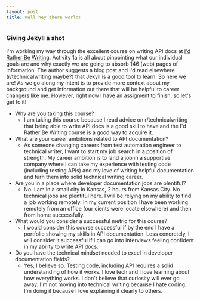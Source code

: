 ```yaml
---
layout: post
title: Well hey there world!
---
```


### Giving Jekyll a shot

I'm working my way through the excellent course on writing API docs at [I'd Rather Be Writing](https://idratherbewriting.com/). Activity 1a is all about pinpointing what our individual goals are and why exactly we are going to absorb 146 (web) pages of information. The author suggests a blog post and I'd read elsewhere (r/technicalwriting maybe?) that Jekyll is a good tool to learn. So here we are! As we go along my intent is to provide more context about my background and get information out there that will be helpful to career changers like me. However, right now I have an assigment to finish, so let's get to it!

+ Why are you taking this course?
  - I am taking this course because I read advice on r/technicalwriting that being able to write API docs is a good skill to have and the I'd Rather Be Writing course is a good way to acquire it. 
+ What are your career ambitions related to API documentation?
  - As someone changing careers from test automation engineer to technical writer, I want to start my job search in a position of strength. My career ambition is to land a job in a supportive company where I can take my experience with testing code (including testing APIs) and my love of writing helpful documentation and turn them into solid technical writing career. 
+ Are you in a place where developer documentation jobs are plentiful?
  - No. I am in a small city in Kansas, 2 hours from Kansas City. No technical jobs are plentiful here. I will be relying on my ability to find a job working remotely. In my current position I have been working remotely from an office (our cients were locate elsewhere) and then from home successfully. 
+ What would you consider a successful metric for this course?
  - I would consider this course successful if by the end I have a portfolio showing my skills in API documentation. Less concretely, I will consider it successful if I can go into interviews feeling confident in my ability to write API docs.
+ Do you have the technical mindset needed to excel in developer documentation fields?
  - Yes, I believe so. Testing code, including API requires a solid understanding of how it works. I love tech and I love learning about how everything works. I don't believe that curiosity will ever go away. I'm not moving into technical writing because I hate coding. I'm doing it because I love explaining it clearly to others.
